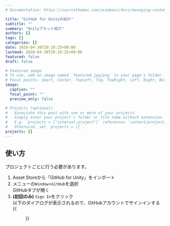 ```yaml
---
# Documentation: https://sourcethemes.com/academic/docs/managing-content/

title: "GitHub for Unityの紹介"
subtitle: ""
summary: "Unityアセット紹介"
authors: []
tags: []
categories: []
date: 2020-04-30T20:18:25+09:00
lastmod: 2020-04-30T20:18:25+09:00
featured: false
draft: false

# Featured image
# To use, add an image named `featured.jpg/png` to your page's folder.
# Focal points: Smart, Center, TopLeft, Top, TopRight, Left, Right, BottomLeft, Bottom, BottomRight.
image:
  caption: ""
  focal_point: ""
  preview_only: false

# Projects (optional).
#   Associate this post with one or more of your projects.
#   Simply enter your project's folder or file name without extension.
#   E.g. `projects = ["internal-project"]` references `content/project/deep-learning/index.md`.
#   Otherwise, set `projects = []`.
projects: []
---
```

## 使い方
プロジェクトごとに行う必要があります。
1. Asset Storeから「GitHub for Unity」をインポート
2. メニューの`Window`>`GitHub`を選択  
    GitHubタブが開く
3.  **(初回のみ)** `Sign In`をクリック  
    以下のダイアログが表示されるので、GitHubアカウントでサインインする
    {{<figure src="./GitHub_SignIn.png" class="left">}}

